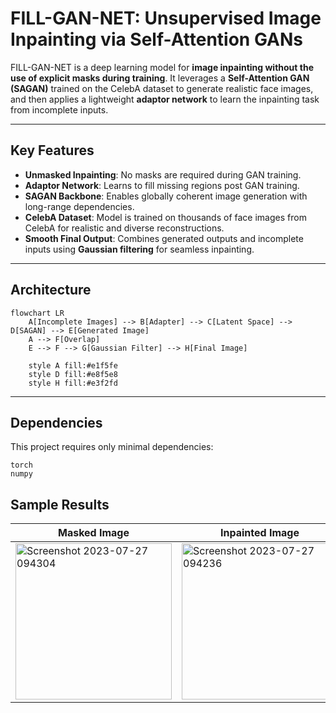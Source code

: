 # FILL-GAN-NET: Unsupervised Image Inpainting via Self-Attention GANs

FILL-GAN-NET is a deep learning model for **image inpainting without the use of explicit masks during training**. It leverages a **Self-Attention GAN (SAGAN)** trained on the CelebA dataset to generate realistic face images, and then applies a lightweight **adaptor network** to learn the inpainting task from incomplete inputs.

---

## Key Features

-  **Unmasked Inpainting**: No masks are required during GAN training.
-  **Adaptor Network**: Learns to fill missing regions post GAN training.
-  **SAGAN Backbone**: Enables globally coherent image generation with long-range dependencies.
-  **CelebA Dataset**: Model is trained on thousands of face images from CelebA for realistic and diverse reconstructions.
-  **Smooth Final Output**: Combines generated outputs and incomplete inputs using **Gaussian filtering** for seamless inpainting.

---

##  Architecture

```mermaid
flowchart LR
    A[Incomplete Images] --> B[Adapter] --> C[Latent Space] --> D[SAGAN] --> E[Generated Image]
    A --> F[Overlap]
    E --> F --> G[Gaussian Filter] --> H[Final Image]
    
    style A fill:#e1f5fe
    style D fill:#e8f5e8
    style H fill:#e3f2fd
```


---

##  Dependencies

This project requires only minimal dependencies:

```text
torch
numpy
```
##  Sample Results

| **Masked Image** | **Inpainted Image** |
| --- | --- |
| <img width="250" alt="Screenshot 2023-07-27 094304" src="https://github.com/user-attachments/assets/41251879-139d-4bc1-9e3a-094a0c70b803" /> | <img width="250" alt="Screenshot 2023-07-27 094236" src="https://github.com/user-attachments/assets/86c337bb-1595-460b-a67e-15f18c2f40a4" /> |
